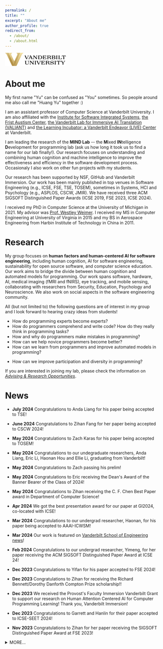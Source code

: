 ```yaml
---
permalink: /
title: ""
excerpt: "About me"
author_profile: true
redirect_from: 
  - /about/
  - /about.html
---
```

<img src="images/vandy-logo.png" alt="Logo of Vanderbilt" width="200">


About me
=====
My first name "Yu" can be confused as "You" sometimes. So people 
around me also call me "Huang Yu" together :)

I am an assistant professor of Computer Science at Vanderbilt
University. I am also affiliated with the [Institute for Software
Integrated Systems](https://www.isis.vanderbilt.edu/), [the Frist Austism Center](https://www.vanderbilt.edu/autismandinnovation/), [the Vanderbilt Lab for Immersive AI Translation (VALIANT)](https://www.vanderbilt.edu/valiant/) and [the Learning Incubator: a Vanderbilt Endeavor (LIVE) Center](https://lab.vanderbilt.edu/live-lab/) at Vanderbilt.

I am leading the research of the **MIND Lab** -- the **M**ixed **IN**telligence
**D**evelopment for programming lab (ask us how long it took us to find a
name for our lab finally!). 
Our research focuses on understanding and combining human cognition and
machine
intelligence to improve the effectiveness and efficiency in
the software development process. 
Occasionaly I also work on other fun projects with my students.

Our research has been supported by NSF, GitHub and Vanderbilt Immersion. 
Our work has been mainly published in top venues in Software Engineering (e.g.,
ICSE, FSE, TSE, TOSEM), sometimes in Systems, HCI and Psychology (e.g., ASPLOS, CSCW, JMIR). 
We have received three ACM SIGSOFT Distinguished Paper
Awards (ICSE 2019, FSE 2023, ICSE 2024). 

I received my PhD in Computer Science at the University of Michigan
in 2021. My advisor was [Prof. Westley Weimer](http://web.eecs.umich.edu/~weimerw). I received my MS in Computer Engineering at University of Virginia in
2015 and my BS in Aerospace Engineering from Harbin Institute of
Technology in China in 2011.


Research 
======
My group focuses on **human factors and human-centered AI for software engineering**, including
human cognition, AI for software engineering, sustainability for open source software, and computer
science education. 
Our work aims to bridge the divide between human cognition and automated models for programming.
Our work spans software,
hardware, AI, medical imaging (fMRI and fNIRS), eye tracking, and mobile sensing, collaborating with researchers from Security, Education, Psychology and Neuroscience.
We also work on social aspects in the software engineering community.
	
All (but not limited to) the following questions are of interest in my group and I look
forward to hearing crazy ideas from students!

- How do programming experts become experts?
- How do programmers comprehend and write code? How do they really think in programming tasks?
- How and why do programmers make mistakes in programming?
- How can we help novice programmers become better?
- How can we learn from programmers and improve automated models in
  programming?
<!-- - How can we defend our system in the existence of cognitive biases? -->
- How can we improve participation and diversity in programming?

If you are interested in joining my lab, please check the information on
[*Advising & Research Opportunities*](/advising).

News
======
* **July 2024** 
Congratulations to Anda Liang for his paper being accepted to TSE! 



* **June 2024** 
Congratulations to Zihan Fang for her paper being accepted to CSCW 2024! 


* **May 2024** 
Congratulations to Zach Karas for his paper being accepted to TOSEM! 

* **May 2024** 
Congratulations to our undegraduate researchers, Anda Liang, Eric Li,
Haonan Hou and Ellie Li, graduating from Vanderbilt! 

* **May 2024** 
Congratulations to Zach passing his prelim! 

* **May 2024** 
Congratulations to Eric receiving the Dean's Award of the Banner Bearer
of the Class of 2024! 

* **May 2024** 
Congratulations to Zihan receiving the C. F. Chen Best Paper award in
Department of Computer Science! 

* **Apr 2024** 
We got the best presentation award for our paper at GI2024, co-located
with ICSE!
 
* **Mar 2024** 
Congratulations to our undergrad researcher, Haonan, for his paper
being accepted to AAAI-ICWSM!
 
* **Mar 2024** 
Our work is featured on [Vanderbilt School of Engineering news](https://engineering.vanderbilt.edu/2024/03/21/computer-science-professors-students-receive-prestigious-software-engineering-research-awards/)!

* **Feb 2024** 
Congratulations to our undergrad researcher, Yimeng, for her paper receiving the ACM
         SIGSOFT Distinguished Paper Award at ICSE 24!
      
* **Dec 2023** 
Congratulations to Yifan for his paper accepted to
         FSE 2024!
        
* **Dec 2023** 
Congratulations to Zihan for receiving the Richard
         Bennett/Dorothy Danforth Compton Prize scholarship!!

* **Dec 2023** 
We received the Provost's Faculty Immersion
         Vanderbilt Grant to support our research on Human Attention
         Centered AI for Computer Programming Learning! Thank you,
         Vanderbilt Immersion!

* **Dec 2023** 
Congratulations to Garrett and Hanlin for their paper accepted to
         ICSE-SEET 2024!

* **Nov 2023**
Congratulations to Zihan for her paper receiving the SIGSOFT
         Distinguished Paper Award at FSE 2023!
       
 





<details><summary>MORE...</summary>
<div markdown="1">

* **Nov 2023** 
Congratulations to Zach for receiving an internship offer
         from Leidos!
       


* **Oct 2023** 
Congratulations to Yimeng for her paper accepted to
         ICSE 2024!


* **July 2023**
Congratulations to Yueke for his paper accepted to
         ESEM 2023!
       

* **July 2023** 
         Congratulations to Zihan for her paper accepted to
         FSE 2023!
      
* **Apr 2023**
Congratulations to Haonan Hou for receiving
         the VUSRP research scholarship! We will investigate the
         reliability of ChatGPT on intimate relationship problems!


* **Feb 2023** 
Congratulations to Yifan Zhang for receiving
         the internship offer from TikTok Research!
         
* **Aug 2022** 
Congratulations to Yifan for his doctoral proposal accepted to
         ASE 2022 Doctoral Symposium!

* **July 2022** 
 We received a 4-year NSF grant to study human-like AI models
 for source code that leverages developers' behaviors to empower
 AI tools for software engineering activities. This project is
 in collaboration with the groups of <a
 href="http://www3.nd.edu/~cmc">Prof. Collin
 McMillan</a> and <a href="http://toby.li">Prof. Toby Li</a> at Notre Dame.


* **June 2022**
 We received a grant from the GitHub Tech for Social Good and
 GitHub Policy teams to support our research on
 investigating global standard usage metrics! Thank you, GitHub!

<!--
<li class="list-group-item"><strong>June 2022</strong>: 
 Our paper on using fuzzy logic to mitigate uncertainty and
 ambiguity in facult localization is accepted to GI 2022!
 Congratulations, Yueke!
</li>

<li class="list-group-item"><strong>Apr 2022</strong>: 
 Congratulations to Anda Liang for receiving
 the VUSRP research scholarship! We will investigate human
 biases on online software engineering platforms!
</li>


<li class="list-group-item"><strong>Nov 2021</strong>: 
 Our paper on using automated program repair techniques to fix
 HDL bugs is accepted to ASPLOS 2022!
</li>


    
<li class="list-group-item"><strong>June 2021</strong>: I
successfully defended my PhD dissertation!
</li>



    
<li class="list-group-item"><strong>June 2021</strong>: Our
paper on investigating code writing using functional
connectivity analysis is accepted to FSE 2021!
</li>


    
<li class="list-group-item"><strong>May 2021</strong>: I am
    co-chairing the Diversity and Inclusion panel of ICSE 2021.
    Come and join us on May 27, 2021!
</li>



<li class="list-group-item"><strong>Mar 2021</strong>: Our paper
on applying automatated program repair to dataflow programming
languages is accepted to GI-ICSE
2021!
</li>


<li class="list-group-item"><strong>Dec 2020</strong>: Our paper
on open source software for social good is accepted to ICSE
2021!
</li>

<li class="list-group-item"><strong>Dec 2020</strong>: Our work
on OSS for social good is featured in the 
<a href="https://octoverse.github.com">GitHub Octoverse Report
    2020</a>!
</li>

<li class="list-group-item"><strong>Dec 2020</strong>: Presented
my work on investigating developers' cognition at
the madPL seminar at the University of Wisconsin-Madison!
</li>

<li class="list-group-item"><strong>Nov 2020</strong>: Presented
my work on investigating developers' cognition at
University of Michigan (PPFP Candidate)!
</li>

<li class="list-group-item"><strong>Nov 2020</strong>: Presented
my work on investigating developers' cognition at
Clemson University!
</li>

<li class="list-group-item"><strong>Oct 2020</strong>: Presented
my work on open source software for social good at the MERL
Center (via GitHub Social Impact Sector)!
</li>


<li class="list-group-item"><strong>Oct 2020</strong>: Selected as one of 
    <a href="https://eecs.berkeley.edu/rising-stars-2020">the EECS Rising Stars, 2020</a>, hosted by UC Berkeley!
</li>
<li class="list-group-item"><strong>May 2020</strong>:
  Started my internship at Microsoft Research with Dr. Denae
  Ford! We will work on OSS4SG with Dr. Tom Zimmermann.
</li>
  

  <li class="list-group-item">
    <strong>March 2020</strong>: Successfully defended Ph.D. Dissertation
    <span style="white-space: nowrap;">
          <a href="https://myslu.stlawu.edu/~kangstadt/papers/angstadt-dissertation.pdf" target="_blank" class="badge badge-info badge-pill"><span class="fas fa-book" aria-hidden="true"></span>&nbsp;Dissertation</a>
        </span>
    <span style="white-space: nowrap;">
      <a href="https://myslu.stlawu.edu/~kangstadt/presentations/angstadt-dissertation.pdf" target="_blank" class="badge badge-info badge-pill"><span class="fas fa-tv" aria-hidden="true"></span>&nbsp;Presentation Slides</a>
    </span>
  </li>

 <li class="list-group-item"> <strong>May 2020</strong>: Our paper on biases and
    differences in code review is accepted in FSE2020!
 </li>
 <li class="list-group-item"><strong>Feb 2020</strong>: Received
    the Google Faculty Research Award to support our study to
    understand bias in code review using medical imaging!
 </li>
 
 
 
 <li class="list-group-item"> <strong>December 2019</strong>: Our paper on comparing code
    writing and prose writing
    using fMRI is accepted in ICSE2020!
 </li>



 <li class="list-group-item"> <strong>December 2019</strong>: PhD Dissertation Proposal
    approved by committee.
    <span style="white-space: nowrap;">
          <a href="./index_files/phd-proposal.pdf" class="badge badge-info badge-pill"><span class="fas fa-book" aria-hidden="true"></span>&nbsp;Proposal</a>
    </span>
    <span style="white-space: nowrap;">
          <a href="./index_files/phd-proposal-slides.pdf" class="badge badge-info badge-pill"><span class="fas fa-tv" aria-hidden="true"></span>&nbsp;Presentation Slides</a>
    </span>
  </li>

  <li class="list-group-item"><strong>July 2019</strong>: Received
    the fMRI Pilot Grant from the Functional MRI Laboratory at
    University of Michigan to support our Gender Biases study in Code
    Review!
  </li>


</div>
</details>
<br>
-->

<!--

Travel
======
* **2024-11-09 – 2023-11-13**<br>
San José, Costa Rica for CSCW 2024

<details><summary>MORE...</summary>
<div markdown="1">
* **2022-02-23 – 2022-02-25**<br>
Washington, DC for CRA Career Mentoring Workshop
* **2021-11-08 – 2020-11-10**<br>
Pittsburgh, PA for PLATEAU 2021
</div>
</details>
<br>
-->

<!--
Recent Publications
======
{% assign sorted = site.publications | sort: 'date' %}

{% for post in sorted reversed %}
{% include archive-single-pub.html %}
{% endfor %}
-->
